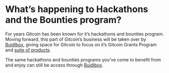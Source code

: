 # What’s happening to Hackathons and the Bounties program?

For years Gitcoin has been known for it’s hackathons and bounties program. Moving forward, this part of Gitcoin’s business will be taken over by [Buidlbox](https://buidlbox.io/), giving space for Gitcoin to focus on it’s Gitcoin Grants Program and [suite of products](https://twitter.com/gitcoin/status/1670892624008364032).

The same hackathons and bounties programs you’ve come to benefit from and enjoy can still be access through [Buidlbox](https://buidlbox.io/).
